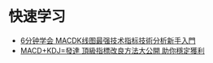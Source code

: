 
# 快速学习

* [6分钟学会 MACDK线图最强技术指标技術分析新手入門](https://www.youtube.com/watch?v=ozugcWisz8o)
* [MACD+KDJ=發達 頂級指標改良方法大公開 助你穩定獲利](https://www.youtube.com/watch?v=9ODWdAyQr1Q)

